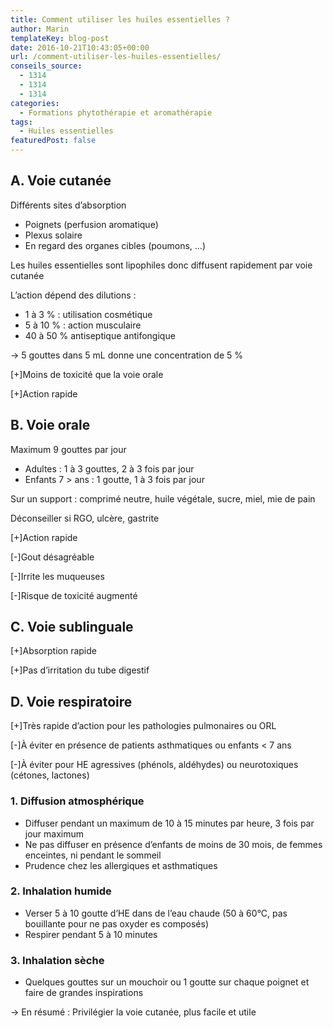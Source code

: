 ```yaml
---
title: Comment utiliser les huiles essentielles ?
author: Marin
templateKey: blog-post
date: 2016-10-21T10:43:05+00:00
url: /comment-utiliser-les-huiles-essentielles/
conseils_source:
  - 1314
  - 1314
  - 1314
categories:
  - Formations phytothérapie et aromathérapie
tags:
  - Huiles essentielles
featuredPost: false
---
```


## A. Voie cutanée

Différents sites d’absorption

- Poignets (perfusion aromatique)
- Plexus solaire
- En regard des organes cibles (poumons, …)

Les huiles essentielles sont lipophiles donc diffusent rapidement par voie cutanée

L’action dépend des dilutions :

- 1 à 3 % : utilisation cosmétique
- 5 à 10 % : action musculaire
- 40 à 50 % antiseptique antifongique

→ 5 gouttes dans 5 mL donne une concentration de 5 %

[+]Moins de toxicité que la voie orale

[+]Action rapide

## B. Voie orale

Maximum 9 gouttes par jour

- Adultes : 1 à 3 gouttes, 2 à 3 fois par jour
- Enfants 7 > ans : 1 goutte, 1 à 3 fois par jour

Sur un support : comprimé neutre, huile végétale, sucre, miel, mie de pain

Déconseiller si RGO, ulcère, gastrite

[+]Action rapide

[-]Gout désagréable

[-]Irrite les muqueuses

[-]Risque de toxicité augmenté

## C. Voie sublinguale

[+]Absorption rapide

[+]Pas d’irritation du tube digestif

## D. Voie respiratoire

[+]Très rapide d’action pour les pathologies pulmonaires ou ORL

[-]À éviter en présence de patients asthmatiques ou enfants < 7 ans

[-]À éviter pour HE agressives (phénols, aldéhydes) ou neurotoxiques (cétones, lactones)

### 1. Diffusion atmosphérique

- Diffuser pendant un maximum de 10 à 15 minutes par heure, 3 fois par jour maximum
- Ne pas diffuser en présence d’enfants de moins de 30 mois, de femmes enceintes, ni pendant le sommeil
- Prudence chez les allergiques et asthmatiques

### 2. Inhalation humide

- Verser 5 à 10 goutte d’HE dans de l’eau chaude (50 à 60°C, pas bouillante pour ne pas oxyder es composés)
- Respirer pendant 5 à 10 minutes

### 3. Inhalation sèche

- Quelques gouttes sur un mouchoir ou 1 goutte sur chaque poignet et faire de grandes inspirations

→ En résumé : Privilégier la voie cutanée, plus facile et utile

